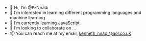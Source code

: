 - 👋 Hi, I’m @K-Nnadi
- 👀 I’m interested in learning different programming languages and machine learning
- 🌱 I’m currently learning JavaScript
- 💞️ I’m looking to collaborate on ...
- 📫 You can reach me at my email, kenneth_nnadi@aol.co.uk

<!---
K-Nnadi/K-Nnadi is a ✨ special ✨ repository because its `README.md` (this file) appears on your GitHub profile.
You can click the Preview link to take a look at your changes.
--->
